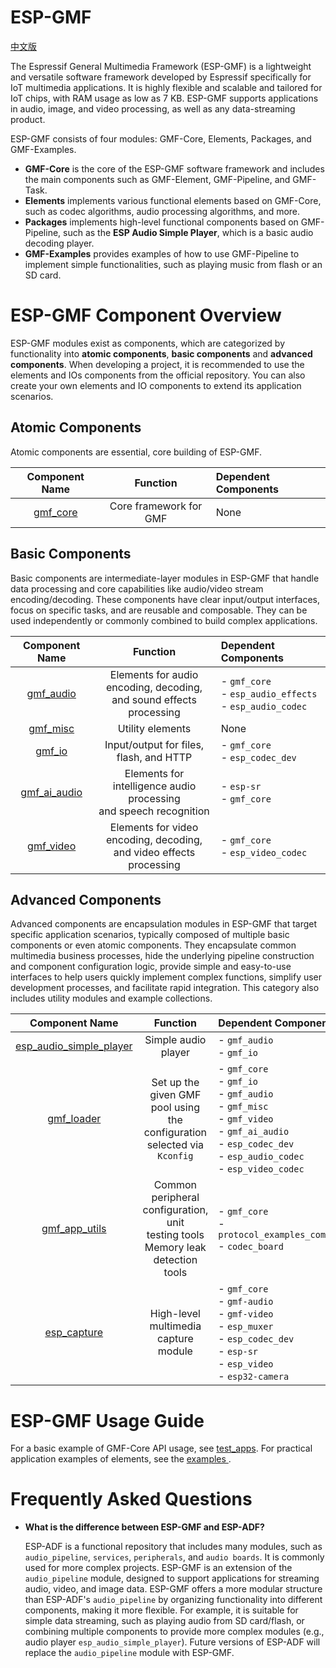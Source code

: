 # ESP-GMF
[中文版](./README_CN.md)

The Espressif General Multimedia Framework (ESP-GMF) is a lightweight and versatile software framework developed by Espressif specifically for IoT multimedia applications. It is highly flexible and scalable and tailored for IoT chips, with RAM usage as low as 7 KB. ESP-GMF supports applications in audio, image, and video processing, as well as any data-streaming product.

ESP-GMF consists of four modules: GMF-Core, Elements, Packages, and GMF-Examples.

- **GMF-Core** is the core of the ESP-GMF software framework and includes the main components such as GMF-Element, GMF-Pipeline, and GMF-Task.
- **Elements** implements various functional elements based on GMF-Core, such as codec algorithms, audio processing algorithms, and more.
- **Packages** implements high-level functional components based on GMF-Pipeline, such as the **ESP Audio Simple Player**, which is a basic audio decoding player.
- **GMF-Examples** provides examples of how to use GMF-Pipeline to implement simple functionalities, such as playing music from flash or an SD card.

# ESP-GMF Component Overview

ESP-GMF modules exist as components, which are categorized by functionality into **atomic components**, **basic components** and **advanced components**. When developing a project, it is recommended to use the elements and IOs components from the official repository. You can also create your own elements and IO components to extend its application scenarios.

## Atomic Components

Atomic components are essential, core building of ESP-GMF.

| Component Name | Function | Dependent Components |
| :------------: | :------------: | :------------ |
| [gmf_core](./gmf_core) | Core framework for GMF | None |

## Basic Components

Basic components are intermediate-layer modules in ESP-GMF that handle data processing and core capabilities like audio/video stream encoding/decoding. These components have clear input/output interfaces, focus on specific tasks, and are reusable and composable. They can be used independently or commonly combined to build complex applications.

| Component Name | Function | Dependent Components |
| :------------: | :------------: | :------------ |
| [gmf_audio](./elements/gmf_audio) | Elements for audio encoding, decoding,<br>and sound effects processing | - `gmf_core`<br>- `esp_audio_effects`<br>- `esp_audio_codec` |
| [gmf_misc](./elements/gmf_misc) | Utility elements | None |
| [gmf_io](./elements/gmf_io) | Input/output for files, flash, and HTTP | - `gmf_core`<br>- `esp_codec_dev` |
| [gmf_ai_audio](./elements/gmf_ai_audio) | Elements for intelligence audio processing<br>and speech recognition | - `esp-sr`<br>- `gmf_core` |
| [gmf_video](./elements/gmf_video) | Elements for video encoding, decoding,<br>and video effects processing | - `gmf_core`<br>- `esp_video_codec` |

## Advanced Components

Advanced components are encapsulation modules in ESP-GMF that target specific application scenarios, typically composed of multiple basic components or even atomic components. They encapsulate common multimedia business processes, hide the underlying pipeline construction and component configuration logic, provide simple and easy-to-use interfaces to help users quickly implement complex functions, simplify user development processes, and facilitate rapid integration. This category also includes utility modules and example collections.

| Component Name | Function | Dependent Components |
| :------------: | :------------: | :------------ |
| [esp_audio_simple_player](./packages/esp_audio_simple_player) | Simple audio player | - `gmf_audio`<br>- `gmf_io` |
| [gmf_loader](./packages/gmf_loader) | Set up the given GMF pool using the <br> configuration selected via `Kconfig` | - `gmf_core`<br>- `gmf_io`<br>- `gmf_audio`<br>- `gmf_misc`<br>- `gmf_video`<br>- `gmf_ai_audio`<br>- `esp_codec_dev`<br>- `esp_audio_codec`<br>- `esp_video_codec` |
| [gmf_app_utils](./packages/gmf_app_utils) | Common peripheral configuration, unit <br>testing tools Memory leak detection tools | - `gmf_core`<br>- `protocol_examples_common`<br>- `codec_board`|
| [esp_capture](./packages/esp_capture) | High-level multimedia capture module | - `gmf_core`<br>- `gmf-audio`<br>- `gmf-video`<br>- `esp_muxer`<br>- `esp_codec_dev`<br>- `esp-sr`<br>- `esp_video`<br>- `esp32-camera`|


# ESP-GMF Usage Guide

For a basic example of GMF-Core API usage, see [test_apps](./gmf_core/test_apps/main/cases/gmf_pool_test.c). For practical application examples of elements, see the [ examples ](./gmf_examples/basic_examples/).

# Frequently Asked Questions

- **What is the difference between ESP-GMF and ESP-ADF?**

   ESP-ADF is a functional repository that includes many modules, such as `audio_pipeline`, `services`, `peripherals`, and `audio boards`. It is commonly used for more complex projects. ESP-GMF is an extension of the `audio_pipeline` module, designed to support applications for streaming audio, video, and image data. ESP-GMF offers a more modular structure than ESP-ADF's `audio_pipeline` by organizing functionality into different components, making it more flexible. For example, it is suitable for simple data streaming, such as playing audio from SD card/flash, or combining multiple components to provide more complex modules (e.g., audio player `esp_audio_simple_player`). Future versions of ESP-ADF will replace the `audio_pipeline` module with ESP-GMF.
